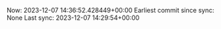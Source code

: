 Now: 2023-12-07 14:36:52.428449+00:00 Earliest commit since sync: None Last sync: 2023-12-07 14:29:54+00:00
